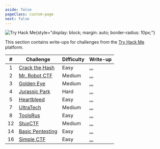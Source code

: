 ```yaml
---
aside: false
pageClass: custom-page
next: false
---
```


![Try Hack Me](/ctf/tryhackme/banner.png){style="display: block; margin: auto; border-radius: 10px;"}

This section contains write-ups for challenges from the [Try Hack Me](https://tryhackme.com/) platform.

|   #   | Challenge                                                      | Difficulty | Write-up                  |
| :---: | -------------------------------------------------------------- | ---------- | ------------------------- |
|   1   | [Crack the Hash](https://tryhackme.com/room/crackthehash)      | Easy       | [...](./crack-the-hash)   |
|   2   | [Mr. Robot CTF](https://tryhackme.com/room/mrrobot)            | Medium     | [...](./mr-robot-ctf)     |
|   3   | [Golden Eye](https://tryhackme.com/room/goldeneye)             | Medium     | [...](./golden-eye)       |
|   4   | [Jurassic Park](https://tryhackme.com/room/jurassicpark)       | Hard       | [...](./jurassic-park)    |
|   5   | [Heartbleed](https://tryhackme.com/room/heartbleed)            | Easy       | [...](./heart-bleed)      |
|   7   | [UltraTech](https://tryhackme.com/room/ultratech)              | Medium     | [...](./ultra-tech)       |
|   8   | [ToolsRus](https://tryhackme.com/room/toolsrus)                | Easy       | [...](./tools-rus)        |
|  12   | [StuxCTF](https://tryhackme.com/room/stuxctf)                  | Medium     | [...](./stux-ctf)         |
|  14   | [Basic Pentesting](https://tryhackme.com/room/basicpentesting) | Easy       | [...](./basic-pentesting) |
|  16   | [Simple CTF](https://tryhackme.com/room/easyctf)               | Easy       | [...](./simple-ctf)       |
